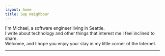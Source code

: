```yaml
---
layout: home
title: Sup Neighbour
---
```


I'm Michael, a software engineer living in Seattle.  
I write about technology and other things that interest me I feel inclined to share.  
Welcome, and I hope you enjoy your stay in my little corner of the Internet.

<hr>
